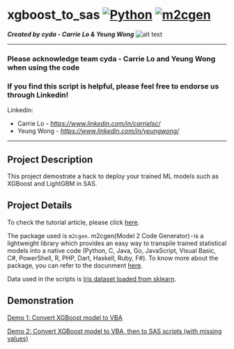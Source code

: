 # xgboost_to_sas [![Python](https://img.shields.io/badge/Program-Python-BLUE)](https://cydalytics.blogspot.com/) [![m2cgen](https://img.shields.io/badge/Package-m2cgen-GREEN)](https://cydalytics.blogspot.com/)
*<b>Created by cyda - Carrie Lo & Yeung Wong</b>*
![alt text](https://2.bp.blogspot.com/-JDCofS2Pvic/WxQCv_XstyI/AAAAAAAAABM/rWHKnG4ItnMULgmO_tWAuGTNL6kAexJlACK4BGAYYCw/s1000/tight%2Bbanner.png)

---------------------------------------------------------------------------------------------
### Please acknowledge <b>team cyda - Carrie Lo and Yeung Wong</b> when using the code

### If you find this script is helpful, please feel free to endorse us through Linkedin!
Linkedin:

* Carrie Lo - *https://www.linkedin.com/in/carrielsc/*
* Yeung Wong - *https://www.linkedin.com/in/yeungwong/*
---------------------------------------------------------------------------------------------
## Project Description
This project demostrate a hack to deploy your trained ML models such as XGBoost and LightGBM in SAS.

## Project Details
To check the tutorial article, please click [here](https://towardsdatascience.com/using-folium-to-generate-choropleth-map-with-customised-tooltips-12e4cec42af2).

The package used is `m2cgen`. m2cgen(Model 2 Code Generator) - is a lightweight library which provides an easy way to transpile trained statistical models into a native code (Python, C, Java, Go, JavaScript, Visual Basic, C#, PowerShell, R, PHP, Dart, Haskell, Ruby, F#). To know more about the package, you can refer to the docunment [here](https://pypi.org/project/m2cgen/).

Data used in the scripts is [Iris dataset loaded from sklearn](https://scikit-learn.org/stable/auto_examples/datasets/plot_iris_dataset.html). 

## Demonstration

[Demo 1: Convert XGBoost model to VBA](https://github.com/cydalytics/xgboost_to_sas/blob/main/Demo%201%20-%20Convert%20XGBoost%20model%20to%20VBA%2C%20then%20to%20SAS%20scripts.ipynb)


[Demo 2: Convert XGBoost model to VBA, then to SAS scripts (with missing values)](https://github.com/cydalytics/xgboost_to_sas/blob/main/Demo2%20-%20Convert%20XGBoost%20model%20to%20VBA%2C%20then%20to%20SAS%20scripts%20(with%20missing%20values).ipynb)

